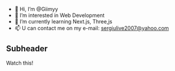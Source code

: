 - 👋 Hi, I’m @Giimyy
- 👀 I’m interested in Web Development
- 🌱 I’m currently learning Next.js, Three,js
- 📫 U can contact me on my e-mail: sergiulive2007@yahoo.com

## Subheader

Watch this!

<!---
Giimyy/Giimyy is a ✨ special ✨ repository because its `README.md` (this file) appears on your GitHub profile.
You can click the Preview link to take a look at your changes.
--->
